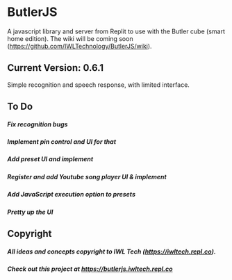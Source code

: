 # ButlerJS

 A javascript library and server from Replit to use with the Butler cube (smart home edition). The wiki will be coming soon (https://github.com/IWLTechnology/ButlerJS/wiki).

## Current Version: 0.6.1

  Simple recognition and speech response, with limited interface.

## To Do

  ##### Fix recognition bugs
  ##### Implement pin control and UI for that
  ##### Add preset UI and implement
  ##### Register and add Youtube song player UI & implement
  ##### Add JavaScript execution option to presets
  ##### Pretty up the UI

## Copyright

  ##### All ideas and concepts copyright to IWL Tech (https://iwltech.repl.co).
  ##### Check out this project at https://butlerjs.iwltech.repl.co
